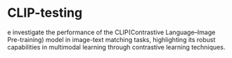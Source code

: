 # CLIP-testing
e investigate the performance of the CLIP(Contrastive Language–Image Pre-training) model in image-text matching tasks, highlighting its robust capabilities in multimodal learning through contrastive learning techniques.
